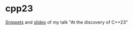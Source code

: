 # cpp23
[Snippets](https://github.com/ilpropheta/cpp23/tree/main/cpp23) and [slides](https://github.com/ilpropheta/cpp23/blob/main/At%20the%20discovery%20of%20C%2B%2B23-Marco%20Arena.pdf) of my talk "At the discovery of C++23"

